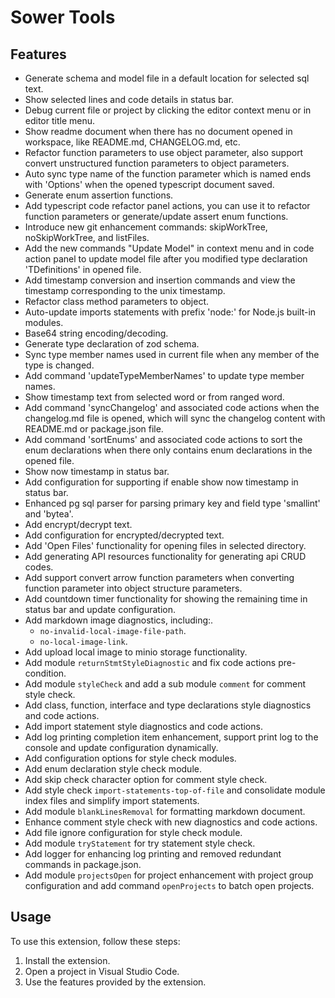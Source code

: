 # Sower Tools

## Features

-   Generate schema and model file in a default location for selected sql text.
-   Show selected lines and code details in status bar.
-   Debug current file or project by clicking the editor context menu or in editor title menu.
-   Show readme document when there has no document opened in workspace, like README.md, CHANGELOG.md, etc.
-   Refactor function parameters to use object parameter, also support convert unstructured function parameters to object parameters.
-   Auto sync type name of the function parameter which is named ends with 'Options' when the opened typescript document saved.
-   Generate enum assertion functions.
-   Add typescript code refactor panel actions, you can use it to refactor function parameters or generate/update assert enum functions.
-   Introduce new git enhancement commands: skipWorkTree, noSkipWorkTree, and listFiles.
-   Add the new commands "Update Model" in context menu and in code action panel to update model file after you modified type declaration 'TDefinitions' in opened file.
-   Add timestamp conversion and insertion commands and view the timestamp corresponding to the unix timestamp.
-   Refactor class method parameters to object.
-   Auto-update imports statements with prefix 'node:' for Node.js built-in modules.
-   Base64 string encoding/decoding.
-   Generate type declaration of zod schema.
-   Sync type member names used in current file when any member of the type is changed.
-   Add command 'updateTypeMemberNames' to update type member names.
-   Show timestamp text from selected word or from ranged word.
-   Add command 'syncChangelog' and associated code actions when the changelog.md file is opened, which will sync the changelog content with README.md or package.json file.
-   Add command 'sortEnums' and associated code actions to sort the enum declarations when there only contains enum declarations in the opened file.
-   Show now timestamp in status bar.
-   Add configuration for supporting if enable show now timestamp in status bar.
-   Enhanced pg sql parser for parsing primary key and field type 'smallint' and 'bytea'.
-   Add encrypt/decrypt text.
-   Add configuration for encrypted/decrypted text.
-   Add 'Open Files' functionality for opening files in selected directory.
-   Add generating API resources functionality for generating api CRUD codes.
-   Add support convert arrow function parameters when converting function parameter into object structure parameters.
-   Add countdown timer functionality for showing the remaining time in status bar and update configuration.
-   Add markdown image diagnostics, including:.
    -   `no-invalid-local-image-file-path`.
    -   `no-local-image-link`.
-   Add upload local image to minio storage functionality.
-   Add module `returnStmtStyleDiagnostic` and fix code actions pre-condition.
-   Add module `styleCheck` and add a sub module `comment` for comment style check.
-   Add class, function, interface and type declarations style diagnostics and code actions.
-   Add import statement style diagnostics and code actions.
-   Add log printing completion item enhancement, support print log to the console and update configuration dynamically.
-   Add configuration options for style check modules.
-   Add enum declaration style check module.
-   Add skip check character option for comment style check.
-   Add style check `import-statements-top-of-file` and consolidate module index files and simplify import statements.
-   Add module `blankLinesRemoval` for formatting markdown document.
-   Enhance comment style check with new diagnostics and code actions.
-   Add file ignore configuration for style check module.
-   Add module `tryStatement` for try statement style check.
-   Add logger for enhancing log printing and removed redundant commands in package.json.
-   Add module `projectsOpen` for project enhancement with project group configuration and add command `openProjects` to batch open projects.

## Usage

To use this extension, follow these steps:

1. Install the extension.
2. Open a project in Visual Studio Code.
3. Use the features provided by the extension.
